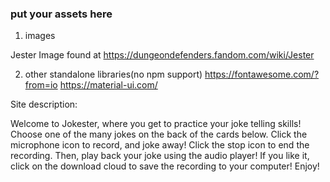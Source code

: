 ### put your assets here

1. images

Jester Image found at https://dungeondefenders.fandom.com/wiki/Jester

2. other standalone libraries(no npm support)
https://fontawesome.com/?from=io
https://material-ui.com/


Site description:

Welcome to Jokester, where you get to practice your joke telling skills!
Choose one of the many jokes on the back of the cards below. Click the microphone icon to record, and joke away!
Click the stop icon to end the recording. Then, play back your joke using the audio player! If you like it, click on the 
download cloud to save the recording to your computer! Enjoy! 

